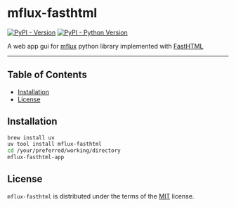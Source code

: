 # mflux-fasthtml

[![PyPI - Version](https://img.shields.io/pypi/v/mflux-fasthtml.svg)](https://pypi.org/project/mflux-fasthtml)
[![PyPI - Python Version](https://img.shields.io/pypi/pyversions/mflux-fasthtml.svg)](https://pypi.org/project/mflux-fasthtml)

A web app gui for [mflux](https://pypi.org/project/mflux/) python library implemented with [FastHTML](https://docs.fastht.ml)

-----

## Table of Contents

- [Installation](#installation)
- [License](#license)

## Installation

```sh
brew install uv
uv tool install mflux-fasthtml
cd /your/preferred/working/directory
mflux-fasthtml-app
```

## License

`mflux-fasthtml` is distributed under the terms of the [MIT](https://spdx.org/licenses/MIT.html) license.
